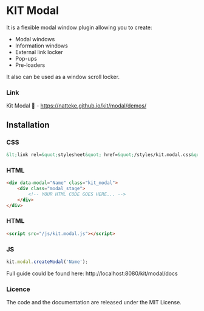 # KIT Modal
It is a flexible modal window plugin allowing you to create:
* Modal windows
* Information windows
* External link locker
* Pop-ups
* Pre-loaders

It also can be used as a window scroll locker.

### Link
Kit Modal :tada: - https://natteke.github.io/kit/modal/demos/

## Installation
### CSS
```HTML
&lt;link rel=&quot;stylesheet&quot; href=&quot;/styles/kit.modal.css&quot;&gt;
```
### HTML
```HTML
<div data-modal="Name" class="kit_modal">
    <div class="modal_stage">
        <!-- YOUR HTML CODE GOES HERE... -->
    </div>
</div>
```

### HTML
```HTML
<script src="/js/kit.modal.js"></script>
```

### JS
```javascript
kit.modal.createModal('Name');
```

Full guide could be found here:
http://localhost:8080/kit/modal/docs

### Licence
The code and the documentation are released under the MIT License.

